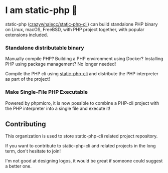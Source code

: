 # I am static-php 👋

static-php ([crazywhalecc/static-php-cli](https://github.com/crazywhalecc/static-php-cli)) can build standalone PHP binary on Linux, macOS, FreeBSD, with PHP project together, with popular extensions included.

### Standalone distributable binary

Manually compile PHP? Building a PHP environment using Docker? Installing PHP using package management? No longer needed!

Compile the PHP cli using [static-php-cli](https://github.com/crazywhalecc/static-php-cli) and distribute the PHP interpreter as part of the project!

### Make Single-File PHP Executable

Powered by phpmicro, it is now possible to combine a PHP-cli project with the PHP interpreter into a single file and execute it!

## Contributing

This organization is used to store static-php-cli related project repository.

If you want to contribute to static-php-cli and related projects in the long term, don't hesitate to join!

I'm not good at designing logos, it would be great if someone could suggest a better one.

<!--

**Here are some ideas to get you started:**

🙋‍♀️ A short introduction - what is your organization all about?
🌈 Contribution guidelines - how can the community get involved?
👩‍💻 Useful resources - where can the community find your docs? Is there anything else the community should know?
🍿 Fun facts - what does your team eat for breakfast?
🧙 Remember, you can do mighty things with the power of [Markdown](https://docs.github.com/github/writing-on-github/getting-started-with-writing-and-formatting-on-github/basic-writing-and-formatting-syntax)
-->
